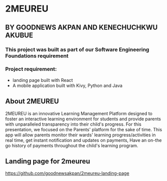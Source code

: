 # 2MEUREU
## BY GOODNEWS AKPAN AND KENECHUCHKWU AKUBUE
### This project was built as part of our Software Engineering Foundations requirement
### Project requirement:
- landing page built with React
- A mobile application built with Kivy, Python and Java
## About 2MEUREU
2MEUREU is an innovative Learning Management Platform designed to foster an interactive learning environment for students and provide parents with unparalleled transparency into their child's progress.
For this presentation, we focused on the Parents' platform for the sake of time. This app will allow parents monitor their wards' learning progress/activities in real time, get instant notification and updates on payments, Have an on-the go history of payments throughout the child's learning program.
  
## Landing page for 2meureu
https://github.com/goodnewsakpan/2meureu-landing-page
